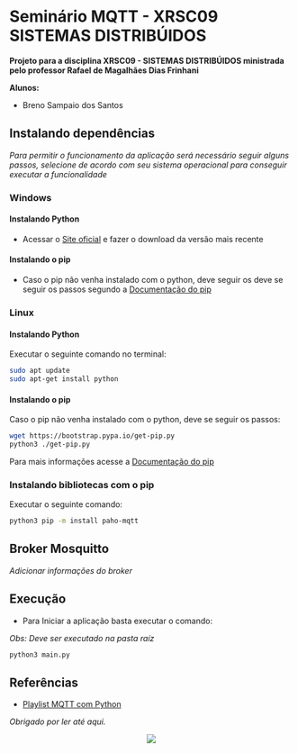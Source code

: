 # Seminário MQTT - XRSC09 SISTEMAS DISTRIBÚIDOS

**Projeto para a disciplina XRSC09 - SISTEMAS DISTRIBÚIDOS ministrada pelo professor Rafael de Magalhães Dias Frinhani**

**Alunos:**

- Breno Sampaio dos Santos


## Instalando dependências

*Para permitir o funcionamento da aplicação será necessário seguir alguns passos, selecione de acordo com seu sistema operacional para conseguir executar a funcionalidade*

### Windows

#### Instalando Python

- Acessar o [Site oficial](https://www.python.org/downloads/) e fazer o download da versão mais recente

#### Instalando o pip

- Caso o pip não venha instalado com o python, deve seguir os deve se seguir os passos segundo a [Documentação do pip](https://pip.pypa.io/en/stable/installation/)

### Linux

#### Instalando Python

Executar o seguinte comando no terminal:
```sh
sudo apt update
sudo apt-get install python
```

#### Instalando o pip

Caso o pip não venha instalado com o python, deve se seguir os passos:

```sh
wget https://bootstrap.pypa.io/get-pip.py
python3 ./get-pip.py
```

Para mais informações acesse a [Documentação do pip](https://pip.pypa.io/en/stable/installation/)

### Instalando bibliotecas com o pip

Executar o seguinte comando:

```sh
python3 pip -m install paho-mqtt
```

## Broker Mosquitto

*Adicionar informações do broker*

## Execução

- Para Iniciar a aplicação basta executar o comando:

*Obs: Deve ser executado na pasta raíz*

```sh
python3 main.py
```

## Referências

- [Playlist MQTT com Python](https://www.youtube.com/playlist?list=PLAgbpJQADBGJpogSVWsROxO2_mAh6Y3C9)


*Obrigado por ler até aqui.*



<span style="display:block;text-align:center">
<img src="https://media.tenor.com/bkXBRh4F-tsAAAAM/aaa.gif">
</div>
